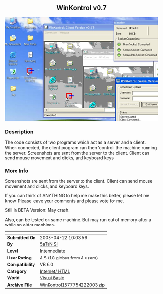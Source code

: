 ﻿<div align="center">

## WinKontrol v0\.7

<img src="PIC2003422125513089.jpg">
</div>

### Description

The code consists of two programs which act as a server and a client. When connected, the client program can then 'control' the machine running the server. Screenshots are sent from the server to the client. Client can send mouse movement and clicks, and keyboard keys.
 
### More Info
 
Screenshots are sent from the server to the client. Client can send mouse movement and clicks, and keyboard keys.

If you can think of ANYTHING to help me make this better, please let me know. Please leave your comments and please vote for me.

Still in BETA Version: May crash.

Also, can be tested on same machine. But may run out of memory after a while on older machines.


<span>             |<span>
---                |---
**Submitted On**   |2003-04-22 10:03:56
**By**             |[5aTaN Si](https://github.com/Planet-Source-Code/PSCIndex/blob/master/ByAuthor/5atan-si.md)
**Level**          |Intermediate
**User Rating**    |4.5 (18 globes from 4 users)
**Compatibility**  |VB 6\.0
**Category**       |[Internet/ HTML](https://github.com/Planet-Source-Code/PSCIndex/blob/master/ByCategory/internet-html__1-34.md)
**World**          |[Visual Basic](https://github.com/Planet-Source-Code/PSCIndex/blob/master/ByWorld/visual-basic.md)
**Archive File**   |[WinKontrol1577754222003\.zip](https://github.com/Planet-Source-Code/5atan-si-winkontrol-v0-7__1-44945/archive/master.zip)








